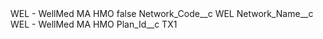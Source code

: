 <?xml version="1.0" encoding="UTF-8"?>
<CustomMetadata xmlns="http://soap.sforce.com/2006/04/metadata" xmlns:xsi="http://www.w3.org/2001/XMLSchema-instance" xmlns:xsd="http://www.w3.org/2001/XMLSchema">
    <label>WEL - WellMed MA HMO</label>
    <protected>false</protected>
    <values>
        <field>Network_Code__c</field>
        <value xsi:type="xsd:string">WEL</value>
    </values>
    <values>
        <field>Network_Name__c</field>
        <value xsi:type="xsd:string">WEL - WellMed MA HMO</value>
    </values>
    <values>
        <field>Plan_Id__c</field>
        <value xsi:type="xsd:string">TX1</value>
    </values>
</CustomMetadata>
